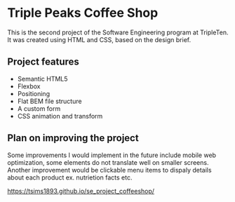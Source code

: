 # Triple Peaks Coffee Shop

This is the second project of the Software Engineering program at TripleTen. It was created using HTML and CSS, based on the design brief.

## Project features

- Semantic HTML5
- Flexbox
- Positioning
- Flat BEM file structure
- A custom form
- CSS animation and transform

## Plan on improving the project

Some improvements I would implement in the future include mobile web optimization, some elements do not translate well on smaller screens. Another improvement would be clickable menu items to dispaly details about each product ex. nutrietion facts etc.

https://tsims1893.github.io/se_project_coffeeshop/
